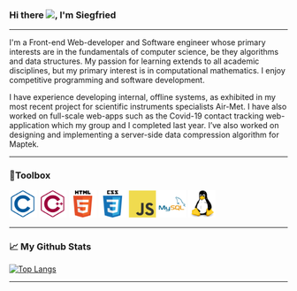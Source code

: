 ### Hi there <img src="https://raw.githubusercontent.com/MartinHeinz/MartinHeinz/master/wave.gif" width="30px">, I'm Siegfried 

---

I'm a Front-end Web-developer and Software engineer whose primary interests are in the fundamentals of computer science, be they algorithms and data structures. My passion for learning extends to all academic disciplines, but my primary interest is in computational mathematics. I enjoy competitive programming and software development. 

I have experience developing internal, offline systems, as exhibited in my most recent project for scientific instruments specialists Air-Met. I have also worked on full-scale web-apps such as the Covid-19 contact tracking web-application which my group and I completed last year. I’ve also worked on designing and implementing a server-side data compression algorithm for Maptek. 

---

### 🧰Toolbox

<img src="https://github.com/devicons/devicon/blob/master/icons/c/c-line.svg" alt="C Logo" width="50px" height="50px" /> 

<img src="https://github.com/devicons/devicon/blob/master/icons/cplusplus/cplusplus-line.svg" alt="C++ Logo" width="50px" height="50px" />

<img src="https://github.com/devicons/devicon/blob/master/icons/html5/html5-original-wordmark.svg" alt="HTML5 Logo" width="50px" height="50px" /> 

<img src="https://github.com/devicons/devicon/blob/master/icons/css3/css3-original-wordmark.svg" alt="CSS Logo" width="50px" height="50px" /> 

<img src="https://github.com/devicons/devicon/blob/master/icons/javascript/javascript-original.svg" alt="JS Logo" width="50px" height="50px" /> 

<img src="https://github.com/devicons/devicon/blob/master/icons/mysql/mysql-original-wordmark.svg" alt="MYSQL Logo" width="50px" height="50px" /> 

<img src="https://github.com/devicons/devicon/blob/master/icons/linux/linux-original.svg" alt="MYSQL Logo" width="50px" height="50px" /> 

---

### 📈 My Github Stats

[![Top Langs](https://github-readme-stats.vercel.app/api/top-langs/?username=eulersBrick)](https://github.com/eulersBrick/github-readme-stats)

---

<!--
**eulersBrick/eulersBrick** is a ✨ _special_ ✨ repository because its `README.md` (this file) appears on your GitHub profile.

Here are some ideas to get you started:

- 🔭 I’m currently working on ...
- 🌱 I’m currently learning ...
- 👯 I’m looking to collaborate on ...
- 🤔 I’m looking for help with ...
- 💬 Ask me about ...
- 📫 How to reach me: ...
- 😄 Pronouns: ...
- ⚡ Fun fact: ...
-->
